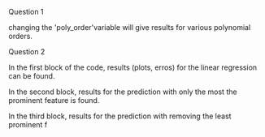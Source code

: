 Question 1

changing the 'poly_order'variable will give results
for various polynomial orders.

Question 2

In the first block of the code, results (plots, erros)
for the linear regression can be found.

In the second block, results for the prediction with only
the most the prominent feature is found.

In the third block, results for the prediction with 
removing the least prominent f
